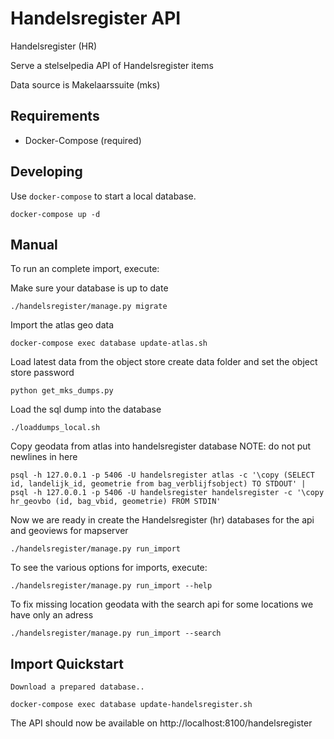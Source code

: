 Handelsregister API
=====================

Handelsregister (HR)

Serve a stelselpedia API of Handelsregister items

Data source is Makelaarssuite (mks)


Requirements
------------

* Docker-Compose (required)


Developing
----------

Use `docker-compose` to start a local database.

	docker-compose up -d

Manual
------

To run an complete import, execute:

Make sure your database is up to date

	./handelsregister/manage.py migrate


Import the atlas geo data

    docker-compose exec database update-atlas.sh

Load latest data from the object store
create data folder and set the object store password

    python get_mks_dumps.py

Load the sql dump into the database

    ./loaddumps_local.sh

Copy geodata from atlas into handelsregister database
NOTE: do not put newlines in here

    psql -h 127.0.0.1 -p 5406 -U handelsregister atlas -c '\copy (SELECT id, landelijk_id, geometrie from bag_verblijfsobject) TO STDOUT' | psql -h 127.0.0.1 -p 5406 -U handelsregister handelsregister -c '\copy hr_geovbo (id, bag_vbid, geometrie) FROM STDIN'

Now we are ready in create the Handelsregister (hr) databases
for the api and geoviews for mapserver

	./handelsregister/manage.py run_import

To see the various options for imports, execute:

	./handelsregister/manage.py run_import --help

To fix missing location geodata with the search api
for some locations we have only an adress 

	./handelsregister/manage.py run_import --search

Import Quickstart
-----------------
    Download a prepared database..

    docker-compose exec database update-handelsregister.sh


The API should now be available on http://localhost:8100/handelsregister

